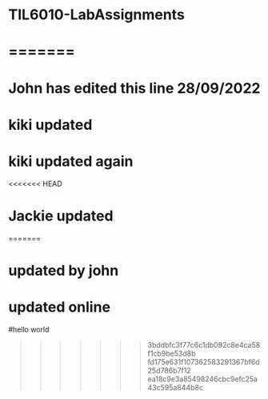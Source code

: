 # TIL6010-LabAssignments


=======
=======
# John has edited this line 28/09/2022
# kiki updated
# kiki updated again 
<<<<<<< HEAD
# Jackie updated
=======

# updated by john
# updated online


#hello world
>>>>>>> 3bddbfc3f77c6c1db092c8e4ca58f1cb9be53d8b
>>>>>>> fd175e631f107362583291367bf6d25d786b7f12
>>>>>>> ea18c9e3a85498246cbc9efc25a43c595a844b8c
